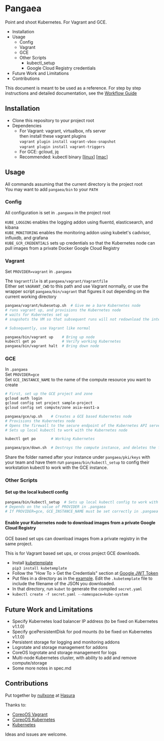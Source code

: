 # Pangaea

Point and shoot Kubernetes. For Vagrant and GCE.

- Installation
- Usage
    - Config
    - Vagrant
    - GCE
    - Other Scripts
        - kubectl_setup
        - Google Cloud Registry credentials
- Future Work and Limitations
- Contributions

This document is meant to be used as a reference. For step by step instructions and detailed documentation, see the [Workflow Guide](pangaea/docs/workflow.md)

## Installation

- Clone this repository to your project root
- Dependencies
    - For Vagrant: vagrant, virtualbox, nfs server  
        then install these vagrant plugins  
        `vagrant plugin install vagrant-vbox-snapshot`  
        `vagrant plugin install vagrant-triggers`
    - For GCE: gcloud, jq
    - Recommended: kubectl binary [[linux](https://storage.googleapis.com/kubernetes-release/release/v1.0.6/bin/linux/amd64/kubectl)] [[mac](https://storage.googleapis.com/kubernetes-release/release/v1.0.6/bin/darwin/amd64/kubectl)]

## Usage

All commands assuming that the current directory is the project root  
You may want to add `pangaea/bin` to your `PATH`

### Config

All configuration is set in `.pangaea` in the project root

`KUBE_LOGGING` enables the logging addon using fluentd, elasticsearch, and kibana  
`KUBE_MONITORING` enables the monitoring addon using kubelet's cadvisor, influxdb, and grafana  
`KUBE_GCR_CREDENTIALS` sets up credentials so that the Kubernetes node can pull images from a private Docker Google Cloud Registry

### Vagrant

Set `PROVIDER=vagrant` in `.pangaea`

The `Vagrantfile` is at `pangaea/vagrant/Vagrantfile`  
Either set `VAGRANT_CWD` to this path and use Vagrant normally, or use the wrapper script `pangaea/bin/vagrant` that figures it out depending on the current working directory

```bash
pangaea/vagrant/kubesetup.sh  # Give me a bare Kubernetes node
# runs vagrant up, and provisions the Kubernetes node
# waits for Kubernetes set up
# snapshots the VM so that subsequent runs will not redownload the internet

# Subsequently, use Vagrant like normal

pangaea/bin/vagrant up    # Bring up node
kubectl get po            # Verify working Kubernetes
pangaea/bin/vagrant halt  # Bring down node
```

### GCE

In `.pangaea`  
Set `PROVIDER=gce`  
Set `GCE_INSTANCE_NAME` to the name of the compute resource you want to create

```bash
# First, set up the GCE project and zone
gcloud auth login
gcloud config set project sample-project
gcloud config set compute/zone asia-east1-a

pangaea/gce/up.sh    # Creates a GCE based Kubernetes node
# Provisions the Kubernetes node
# Opens the firewall to the secure endpoint of the Kubernetes API server
# Sets up local kubectl to work with the Kubernetes node

kubectl get po       # Working Kubernetes

pangaea/gce/down.sh  # Destroys the compute instance, and deletes the firewall entry
```

Share the folder named after your instance under `pangaea/pki/keys` with your team and have them run `pangaea/bin/kubectl_setup` to config their workstation kubectl to work with the GCE instance.

### Other Scripts

#### Set up the local kubectl config

```bash
pangaea/bin/kubectl_setup  # Sets up local kubectl config to work with the Kubernetes node
# Depends on the value of PROVIDER in .pangaea
# If PROVIDER=gce, GCE_INSTANCE_NAME must be set correctly in .pangaea and the corresponding certs must be present in pangaea/pki/keys
```

#### Enable your Kubernetes node to download images from a private Google Cloud Registry

GCE based set ups can download images from a private registry in the same project.

This is for Vagrant based set ups, or cross project GCE downloads.

- Install [kubetemplate](https://github.com/hasura/kubetemplate)  
    `pip3 install kubetemplate`
- Follow the "How To > Get the Credentials" section at [Google JWT Token](https://github.com/hasura/google-jwt-gcr-token-docker)
- Put files in a directory as in the [example](https://github.com/hasura/kubetemplate/tree/master/example). Edit the `.kubetemplate` file to include the filename of the JSON you downloaded.
- In that directory, run `kubet` to generate the compiled `secret.yaml`
- `kubectl create -f secret.yaml --namespace=kube-system`

## Future Work and Limitations

- Specify Kubernetes load balancer IP address (to be fixed on Kubernetes v1.1.0)
- Specify gcePersistentDisk for pod mounts (to be fixed on Kubernetes v1.1.0)
- Persistent storage for logging and monitoring addons
- Logrotate and storage management for addons
- CoreOS logrotate and storage management for logs
- Multi-node Kubernetes cluster, with ability to add and remove compute/storage
- Some more notes in spec.md

## Contributions ##

Put together by [nullxone](https://github.com/nullxone) at [Hasura](http://hasura.io)

Thanks to:
- [CoreoOS Vagrant](https://github.com/coreos/coreos-vagrant)
- [CoreoOS Kubernetes](https://github.com/coreos/coreos-kubernetes)
- [Kubernetes](https://github.com/kubernetes/kubernetes)

Ideas and issues are welcome.
